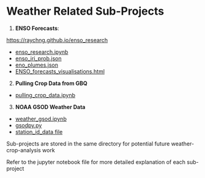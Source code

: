# Weather Related Sub-Projects

1. __ENSO Forecasts__: 

https://raychng.github.io/enso_research
- [enso_research.ipynb](https://github.com/raychng/weather-data-analysis/blob/main/enso_research.ipynb)
- [enso_iri_prob.json](https://github.com/raychng/weather-data-analysis/blob/main/enso_iri_prob.json)
- [eno_plumes.json](https://github.com/raychng/weather-data-analysis/blob/main/enso_plumes.json)
- [ENSO_forecasts_visualisations.html](https://github.com/raychng/weather-data-analysis/blob/main/ENSO_forecasts_visualisations.html)

2. __Pulling Crop Data from GBQ__
- [pulling_crop_data.ipynb](https://github.com/raychng/weather-data-analysis/blob/main/pulling_crop_data.ipynb)

3. __NOAA GSOD Weather Data__
- [weather_gsod.ipynb](https://github.com/raychng/weather-data-analysis/blob/main/weather_gsod.ipynb)
- [gsodpy.py](https://github.com/raychng/weather-data-analysis/blob/main/gsodpy.py)
- [station_id_data file](https://github.com/raychng/weather-data-analysis/tree/main/station_id_data)

Sub-projects are stored in the same directory for potential future weather-crop-analysis work

Refer to the jupyter notebook file for more detailed explanation of each sub-project

